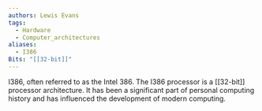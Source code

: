 ```yaml
---
authors: Lewis Evans
tags:
  - Hardware
  - Computer_architectures
aliases:
  - I386
Bits: "[[32-bit]]"
---
```

I386, often referred to as the Intel 386. The I386 processor is a [[32-bit]] processor architecture. It has been a significant part of personal computing history and has influenced the development of modern computing.